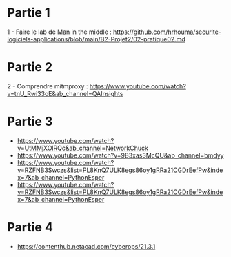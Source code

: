 # Partie 1
1 - Faire le lab de Man in the middle : 
https://github.com/hrhouma/securite-logiciels-applications/blob/main/B2-Projet2/02-pratique02.md

# Partie 2
2 - Comprendre mitmproxy : https://www.youtube.com/watch?v=tnU_Rwi33oE&ab_channel=QAInsights

# Partie 3 
- https://www.youtube.com/watch?v=UtMMjXOlRQc&ab_channel=NetworkChuck
- https://www.youtube.com/watch?v=9B3xas3McQU&ab_channel=bmdyy
- https://www.youtube.com/watch?v=RZFNB3Swczs&list=PL8KnQ7ULK8egs86oy1gRRa21CGDrEefPw&index=7&ab_channel=PythonEsper
- https://www.youtube.com/watch?v=RZFNB3Swczs&list=PL8KnQ7ULK8egs86oy1gRRa21CGDrEefPw&index=7&ab_channel=PythonEsper
# Partie 4
- https://contenthub.netacad.com/cyberops/21.3.1
